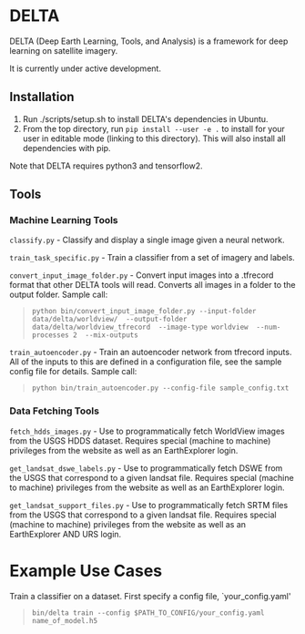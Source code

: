 # DELTA

DELTA (Deep Earth Learning, Tools, and Analysis) is a framework for deep learning on satellite imagery.

It is currently under active development.

## Installation

1. Run ./scripts/setup.sh to install DELTA's dependencies in Ubuntu.
2. From the top directory, run `pip install --user -e .` to install for your user in
editable mode (linking to this directory). This will also install all dependencies with pip.

Note that DELTA requires python3 and tensorflow2.

## Tools

### Machine Learning Tools

`classify.py` - Classify and display a single image given a neural network.

`train_task_specific.py` - Train a classifier from a set of imagery and labels.

`convert_input_image_folder.py` - Convert input images into a .tfrecord format that other DELTA tools will read.  Converts all images in a folder to the output folder.  Sample call:

> `python bin/convert_input_image_folder.py --input-folder data/delta/worldview/  --output-folder data/delta/worldview_tfrecord  --image-type worldview  --num-processes 2  --mix-outputs`

`train_autoencoder.py` - Train an autoencoder network from tfrecord inputs.  All of the inputs to this are defined in a configuration file, see the sample config file for details.  Sample call:

> `python bin/train_autoencoder.py --config-file sample_config.txt`

### Data Fetching Tools

`fetch_hdds_images.py` - Use to programmatically fetch WorldView images from the USGS HDDS dataset.  Requires special (machine to machine) privileges from the website as well as an EarthExplorer login.


`get_landsat_dswe_labels.py`  - Use to programmatically fetch DSWE from the USGS that correspond to a given landsat file.  Requires special (machine to machine) privileges from the website as well as an EarthExplorer login.


`get_landsat_support_files.py` - Use to programmatically fetch SRTM files from the USGS that correspond to a given landsat file.  Requires special (machine to machine) privileges from the website as well as an EarthExplorer AND URS login.


# Example Use Cases

Train a classifier on a dataset.  First specify a config file, `your_config.yaml'

> `bin/delta train --config $PATH_TO_CONFIG/your_config.yaml name_of_model.h5`
